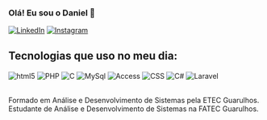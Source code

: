 ### Olá! Eu sou o Daniel 👋

[![LinkedIn](https://img.shields.io/badge/LinkedIn-0077B5?style=for-the-badge&logo=linkedin&logoColor=white)](linkedin.com/in/daniel-gomes-a137631a1)
[![Instagram](https://img.shields.io/badge/Instagram-E4405F?style=for-the-badge&logo=instagram&logoColor=white)](https://www.instagram.com/d_jr2/)



## Tecnologias que uso no meu dia:
<div style="display: inline_block"<br/>

<img align="center" alt="html5" src="https://img.shields.io/badge/HTML5-E34F26?style=for-the-badge&logo=html5&logoColor=white"/>
<img align="center" alt="PHP" src="https://img.shields.io/badge/PHP-777BB4?style=for-the-badge&logo=php&logoColor=white"/>
<img align="center" alt="C" src="https://img.shields.io/badge/C-00599C?style=for-the-badge&logo=c&logoColor=white"/>
<img align="center" alt="MySql" src="https://img.shields.io/badge/MySQL-00000F?style=for-the-badge&logo=mysql&logoColor=white"/>
<img align="center" alt="Access" src="https://img.shields.io/badge/Microsoft_Access-A4373A?style=for-the-badge&logo=microsoft-access&logoColor=white"/>
<img align="center" alt="CSS" src="https://img.shields.io/badge/CSS3-1572B6?style=for-the-badge&logo=css3&logoColor=white"/>
<img align="center" alt="C#" src="https://img.shields.io/badge/C%23-239120?style=for-the-badge&logo=c-sharp&logoColor=white"/>
<img align="center" alt="Laravel" src="https://img.shields.io/badge/Laravel-FF2D20?style=for-the-badge&logo=laravel&logoColor=white"/>

</div>



<br/>

Formado em Análise e Desenvolvimento de Sistemas pela ETEC Guarulhos.<br/> 
Estudante de Análise e Desenvolvimento de Sistemas na FATEC Guarulhos. 

